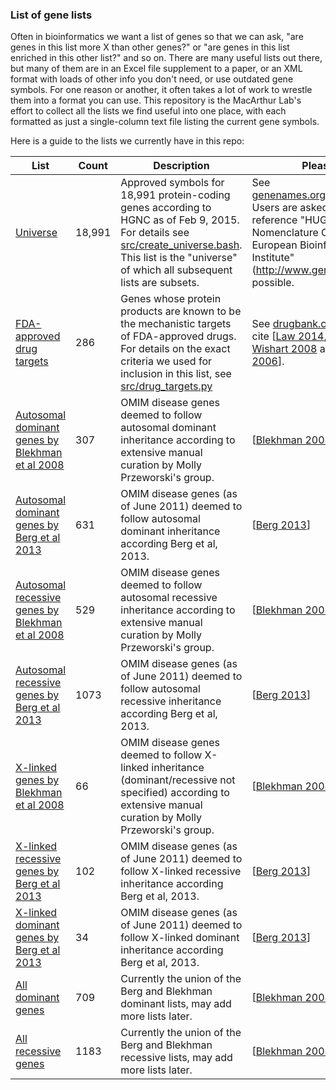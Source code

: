 ### List of gene lists

Often in bioinformatics we want a list of genes so that we can ask, "are genes in this list more X than other genes?" or "are genes in this list enriched in this other list?" and so on. There are many useful lists out there, but many of them are in an Excel file supplement to a paper, or an XML format with loads of other info you don't need, or use outdated gene symbols. For one reason or another, it often takes a lot of work to wrestle them into a format you can use. This repository is the MacArthur Lab's effort to collect all the lists we find useful into one place, with each formatted as just a single-column text file listing the current gene symbols.

Here is a guide to the lists we currently have in this repo:

| List | Count | Description | Please cite |
| ---- | ---- | ---- | ---- |
| [Universe](lists/universe.tsv) | 18,991 | Approved symbols for 18,991 protein-coding genes according to HGNC as of Feb 9, 2015. For details see [src/create_universe.bash](src/create_universe.bash). This list is the "universe" of which all subsequent lists are subsets. | See [genenames.org/about/overview](http://www.genenames.org/about/overview). Users are asked to web reference "HUGO Gene Nomenclature Committee at the European Bioinformatics Institute" (http://www.genenames.org/) if possible. |
| [FDA-approved drug targets](lists/fda_approved_drug_targets.tsv) | 286 | Genes whose protein products are known to be the mechanistic targets of FDA-approved drugs. For details on the exact criteria we used for inclusion in this list, see [src/drug_targets.py](src/drug_targets.py) | See [drugbank.ca/about](http://www.drugbank.ca/about). Please cite [[Law 2014], [Knox 2011], [Wishart 2008] and/or [Wishart 2006]]. | 
| [Autosomal dominant genes by Blekhman et al 2008](lists/blekhman_ad.tsv) | 307 | OMIM disease genes deemed to follow autosomal dominant inheritance according to extensive manual curation by Molly Przeworski's group. | [[Blekhman 2008]] |
| [Autosomal dominant genes by Berg et al 2013](lists/berg_ad.tsv) | 631 | OMIM disease genes (as of June 2011) deemed to follow autosomal dominant inheritance according Berg et al, 2013. | [[Berg 2013]] |
| [Autosomal recessive genes by Blekhman et al 2008](lists/blekhman_ar.tsv) | 529 | OMIM disease genes deemed to follow autosomal recessive inheritance according to extensive manual curation by Molly Przeworski's group. | [[Blekhman 2008]] |
| [Autosomal recessive genes by Berg et al 2013](lists/berg_ar.tsv) | 1073 | OMIM disease genes (as of June 2011) deemed to follow autosomal recessive inheritance according Berg et al, 2013. | [[Berg 2013]] |
| [X-linked genes by Blekhman et al 2008](lists/blekhman_x.tsv) | 66 | OMIM disease genes deemed to follow X-linked inheritance (dominant/recessive not specified) according to extensive manual curation by Molly Przeworski's group. | [[Blekhman 2008]] |
| [X-linked recessive genes by Berg et al 2013](lists/berg_xr.tsv) | 102 | OMIM disease genes (as of June 2011) deemed to follow X-linked recessive inheritance according Berg et al, 2013. | [[Berg 2013]] |
| [X-linked dominant genes by Berg et al 2013](lists/berg_xd.tsv) | 34 | OMIM disease genes (as of June 2011) deemed to follow X-linked dominant inheritance according Berg et al, 2013. | [[Berg 2013]] |
| [All dominant genes](lists/all_ad.tsv) | 709 | Currently the union of the Berg and Blekhman dominant lists, may add more lists later. | [[Blekhman 2008], [Berg 2013]] |
| [All recessive genes](lists/all_ar.tsv) | 1183 | Currently the union of the Berg and Blekhman recessive lists, may add more lists later. | [[Blekhman 2008], [Berg 2013]] |

[Law 2014]: http://www.ncbi.nlm.nih.gov/pubmed/24203711 "Law V, Knox C, Djoumbou Y, Jewison T, Guo AC, Liu Y, Maciejewski A, Arndt D, Wilson M, Neveu V, Tang A, Gabriel G, Ly C, Adamjee S, Dame ZT, Han B, Zhou Y, Wishart DS. DrugBank 4.0: shedding new light on drug metabolism. Nucleic Acids Res. 2014 Jan;42(Database issue):D1091-7. doi: 10.1093/nar/gkt1068. Epub 2013 Nov 6. PubMed PMID: 24203711; PubMed Central PMCID: PMC3965102."

[Knox 2011]: http://www.ncbi.nlm.nih.gov/pubmed/21059682 "Knox C, Law V, Jewison T, Liu P, Ly S, Frolkis A, Pon A, Banco K, Mak C, Neveu V, Djoumbou Y, Eisner R, Guo AC, Wishart DS. DrugBank 3.0: a comprehensive resource for 'omics' research on drugs. Nucleic Acids Res. 2011 Jan;39(Database issue):D1035-41. doi: 10.1093/nar/gkq1126. Epub 2010 Nov 8. PubMed PMID: 21059682; PubMed Central PMCID: PMC3013709."

[Wishart 2008]: http://www.ncbi.nlm.nih.gov/pubmed/18048412 "Wishart DS, Knox C, Guo AC, Cheng D, Shrivastava S, Tzur D, Gautam B, Hassanali M. DrugBank: a knowledgebase for drugs, drug actions and drug targets.  Nucleic Acids Res. 2008 Jan;36(Database issue):D901-6. Epub 2007 Nov 29. PubMed PMID: 18048412; PubMed Central PMCID: PMC2238889."

[Wishart 2006]: http://www.ncbi.nlm.nih.gov/pubmed/16381955 "Wishart DS, Knox C, Guo AC, Shrivastava S, Hassanali M, Stothard P, Chang Z, Woolsey J. DrugBank: a comprehensive resource for in silico drug discovery and exploration. Nucleic Acids Res. 2006 Jan 1;34(Database issue):D668-72. PubMed PMID: 16381955; PubMed Central PMCID: PMC1347430."

[Blekhman 2008]: http://www.ncbi.nlm.nih.gov/pubmed/18571414 "Blekhman R, Man O, Herrmann L, Boyko AR, Indap A, Kosiol C, Bustamante CD, Teshima KM, Przeworski M. Natural selection on genes that underlie human disease  susceptibility. Curr Biol. 2008 Jun 24;18(12):883-9. doi: 10.1016/j.cub.2008.04.074. PubMed PMID: 18571414; PubMed Central PMCID: PMC2474766."

[Berg 2013]: http://www.ncbi.nlm.nih.gov/pubmed/22995991 "Berg JS, Adams M, Nassar N, Bizon C, Lee K, Schmitt CP, Wilhelmsen KC, Evans JP. An informatics approach to analyzing the incidentalome. Genet Med. 2013 Jan;15(1):36-44. doi: 10.1038/gim.2012.112. Epub 2012 Sep 20. PubMed PMID: 22995991; PubMed Central PMCID: PMC3538953."


